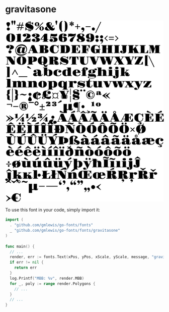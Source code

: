 # gravitasone

![gravitasone](gravitasone.png)

To use this font in your code, simply import it:

```go
import (
  . "github.com/gmlewis/go-fonts/fonts"
  _ "github.com/gmlewis/go-fonts/fonts/gravitasone"
)

func main() {
  // ...
  render, err := fonts.Text(xPos, yPos, xScale, yScale, message, "gravitasone", Center)
  if err != nil {
    return err
  }
  log.Printf("MBB: %v", render.MBB)
  for _, poly := range render.Polygons {
    // ...
  }
  // ...
}
```
